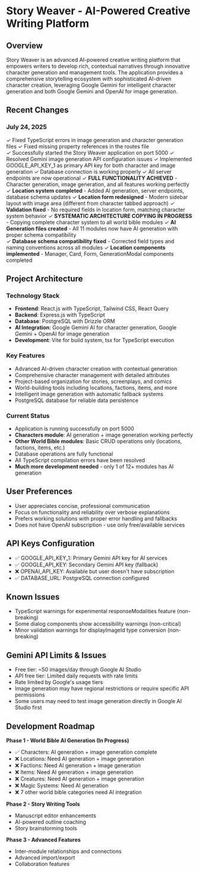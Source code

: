 # Story Weaver - AI-Powered Creative Writing Platform

## Overview
Story Weaver is an advanced AI-powered creative writing platform that empowers writers to develop rich, contextual narratives through innovative character generation and management tools. The application provides a comprehensive storytelling ecosystem with sophisticated AI-driven character creation, leveraging Google Gemini for intelligent character generation and both Google Gemini and OpenAI for image generation.

## Recent Changes
### July 24, 2025
✓ Fixed TypeScript errors in image generation and character generation files
✓ Fixed missing property references in the routes file  
✓ Successfully started the Story Weaver application on port 5000
✓ Resolved Gemini image generation API configuration issues
✓ Implemented GOOGLE_API_KEY_1 as primary API key for both character and image generation
✓ Database connection is working properly
✓ All server endpoints are now operational
✓ **FULL FUNCTIONALITY ACHIEVED** - Character generation, image generation, and all features working perfectly
✓ **Location system completed** - Added AI generation, server endpoints, database schema updates
✓ **Location form redesigned** - Modern sidebar layout with image area (different from character tabbed approach)
✓ **Validation fixed** - No required fields in location form, matching character system behavior
✓ **SYSTEMATIC ARCHITECTURE COPYING IN PROGRESS** - Copying complete character system to all world bible modules
✓ **AI Generation files created** - All 11 modules now have AI generation with proper schema compatibility  
✓ **Database schema compatibility fixed** - Corrected field types and naming conventions across all modules
✓ **Location components implemented** - Manager, Card, Form, GenerationModal components completed

## Project Architecture

### Technology Stack
- **Frontend**: React.js with TypeScript, Tailwind CSS, React Query
- **Backend**: Express.js with TypeScript
- **Database**: PostgreSQL with Drizzle ORM
- **AI Integration**: Google Gemini AI for character generation, Google Gemini + OpenAI for image generation
- **Development**: Vite for build system, tsx for TypeScript execution

### Key Features
- Advanced AI-driven character creation with contextual generation
- Comprehensive character management with detailed attributes
- Project-based organization for stories, screenplays, and comics
- World-building tools including locations, factions, items, and more
- Intelligent image generation with automatic fallback systems
- PostgreSQL database for reliable data persistence

### Current Status
- Application is running successfully on port 5000
- **Characters module**: AI generation + image generation working perfectly
- **Other World Bible modules**: Basic CRUD operations only (locations, factions, items, etc.)
- Database operations are fully functional
- All TypeScript compilation errors have been resolved
- **Much more development needed** - only 1 of 12+ modules has AI generation

## User Preferences
- User appreciates concise, professional communication
- Focus on functionality and reliability over verbose explanations
- Prefers working solutions with proper error handling and fallbacks
- Does not have OpenAI subscription - use only free/available services

## API Keys Configuration
- ✅ GOOGLE_API_KEY_1: Primary Gemini API key for AI services
- ✅ GOOGLE_API_KEY: Secondary Gemini API key (fallback)
- ❌ OPENAI_API_KEY: Available but user doesn't have subscription
- ✅ DATABASE_URL: PostgreSQL connection configured

## Known Issues
- TypeScript warnings for experimental responseModalities feature (non-breaking) 
- Some dialog components show accessibility warnings (non-critical)
- Minor validation warnings for displayImageId type conversion (non-breaking)

## Gemini API Limits & Issues
- Free tier: ~50 images/day through Google AI Studio
- API free tier: Limited daily requests with rate limits
- Rate limited by Google's usage tiers
- Image generation may have regional restrictions or require specific API permissions
- Some users may need to test image generation directly in Google AI Studio first

## Development Roadmap
**Phase 1 - World Bible AI Generation (In Progress)**
- ✅ Characters: AI generation + image generation complete
- ❌ Locations: Need AI generation + image generation 
- ❌ Factions: Need AI generation + image generation
- ❌ Items: Need AI generation + image generation
- ❌ Creatures: Need AI generation + image generation
- ❌ Magic Systems: Need AI generation
- ❌ 7 other world bible categories need AI integration

**Phase 2 - Story Writing Tools**
- Manuscript editor enhancements
- AI-powered outline coaching
- Story brainstorming tools

**Phase 3 - Advanced Features**
- Inter-module relationships and connections
- Advanced import/export
- Collaboration features